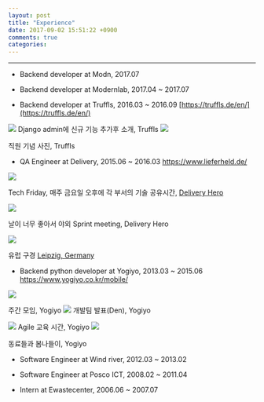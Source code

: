 ```yaml
---
layout: post
title: "Experience"
date: 2017-09-02 15:51:22 +0900
comments: true
categories: 
---
```



-------------


* Backend developer at Modn, 2017.07

* Backend developer at Modernlab, 2017.04 ~ 2017.07


* Backend developer at Truffls, 2016.03 ~ 2016.09
  [https://truffls.de/en/](https://truffls.de/en/)

<img src="images/company/truffls1.jpg" style="max-width:700px">
Django admin에 신규 기능 추가후 소개, Truffls

<img src="images/company/truffls2.jpg" style="max-width:700px">

직원 기념 사진, Truffls

* QA Engineer at Delivery, 2015.06 ~ 2016.03
  https://www.lieferheld.de/

<img src="images/company/delivery1.jpg" style="max-width:700px">

Tech Friday, 매주 금요일 오후에 각 부서의 기술 공유시간, [Delivery Hero](https://www.lieferheld.de/)

  <img src="images/company/delivery2.jpg" style="max-width:700px">

날이 너무 좋아서 야외 Sprint meeting, Delivery Hero

  <img src="images/company/delivery3.jpg" style="max-width:700px">

유럽 구경 [Leipzig, Germany](https://www.google.co.kr/maps/@51.505779,12.6114361,9z?hl=en)


* Backend python developer at Yogiyo, 2013.03 ~ 2015.06
  https://www.yogiyo.co.kr/mobile/

<img src="images/company/yogiyo1.jpg" style="max-width:700px">

주간 모임, Yogiyo
<img src="images/company/yogiyo2.jpg" style="max-width:700px">
개발팀 발표(Den), Yogiyo

<img src="images/company/yogiyo4.jpg" style="max-width:700px">
Agile 교육 시간, Yogiyo

<img src="images/company/yogiyo5.jpg" style="max-width:700px">

동료들과 봄나들이, Yogiyo

* Software Engineer at Wind river, 2012.03 ~ 2013.02

* Software Engineer at Posco ICT, 2008.02 ~ 2011.04

* Intern at Ewastecenter, 2006.06 ~ 2007.07

